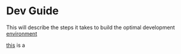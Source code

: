 # Dev Guide

This will describe the steps it takes to build the optimal development [environment](/environment.md)

[this](home-server/in-house-hypervisor.md) is a

